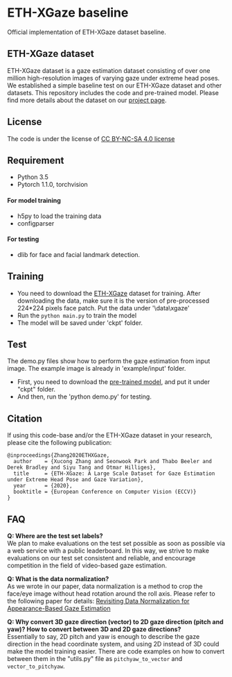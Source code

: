 # ETH-XGaze baseline
Official implementation of ETH-XGaze dataset baseline.

## ETH-XGaze dataset
ETH-XGaze dataset is a gaze estimation dataset consisting of over one million high-resolution images of varying gaze under extreme head poses. We established a simple baseline test on our ETH-XGaze dataset and other datasets. This repository includes the code and pre-trained model. Please find more details about the dataset on our [project page](https://ait.ethz.ch/projects/2020/ETH-XGaze/).

## License
The code is under the license of [CC BY-NC-SA 4.0 license](https://creativecommons.org/licenses/by-nc-sa/4.0/)

## Requirement
* Python 3.5
* Pytorch 1.1.0, torchvision
#### For model training
* h5py to load the training data
* configparser
#### For testing
* dlib for face and facial landmark detection.

## Training
- You need to download the [ETH-XGaze](https://ait.ethz.ch/projects/2020/ETH-XGaze/) dataset for training. After downloading the data, make sure it is the version of pre-processed 224*224 pixels face patch. Put the data under '\data\xgaze'
- Run the `python main.py` to train the model
- The model will be saved under 'ckpt' folder.

## Test
The demo.py files show how to perform the gaze estimation from input image. The example image is already in 'example/input' folder.
- First, you need to download the [pre-trained model](https://drive.google.com/file/d/1Ma6zJrECNTjo_mToZ5GKk7EF-0FS4nEC/view?usp=sharing), and put it under "ckpt" folder.
- And then, run the 'python demo.py' for testing.

## Citation
If using this code-base and/or the ETH-XGaze dataset in your research, please cite the following publication:

    @inproceedings{Zhang2020ETHXGaze,
      author    = {Xucong Zhang and Seonwook Park and Thabo Beeler and Derek Bradley and Siyu Tang and Otmar Hilliges},
      title     = {ETH-XGaze: A Large Scale Dataset for Gaze Estimation under Extreme Head Pose and Gaze Variation},
      year      = {2020},
      booktitle = {European Conference on Computer Vision (ECCV)}
    }

## FAQ
**Q: Where are the test set labels?**<br/>
We plan to make evaluations on the test set possible as soon as possible via a web service with a public leaderboard. In this way, we strive to make evaluations on our test set consistent and reliable, and encourage competition in the field of video-based gaze estimation.

**Q: What is the data normalization?**<br/>
As we wrote in our paper, data normalization is a method to crop the face/eye image without head rotation around the roll axis. Please refer to the following paper for details: [Revisiting Data Normalization for Appearance-Based Gaze Estimation](https://www.perceptualui.org/publications/zhang18_etra.pdf)

**Q: Why convert 3D gaze direction (vector) to 2D gaze direction (pitch and yaw)? How to convert between 3D and 2D gaze directions?**<br/>
Essentially to say, 2D pitch and yaw is enough to describe the gaze direction in the head coordinate system, and using 2D instead of 3D could make the model training easier. There are code examples on how to convert between them in the "utils.py" file as `pitchyaw_to_vector` and `vector_to_pitchyaw`.



